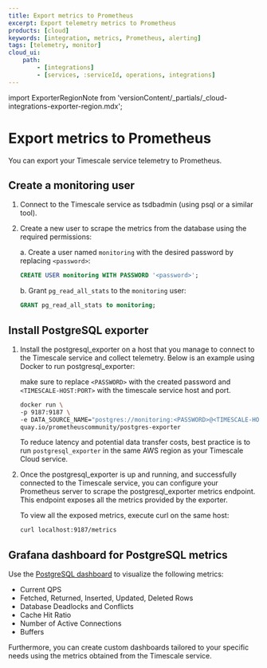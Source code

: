 ```yaml
---
title: Export metrics to Prometheus
excerpt: Export telemetry metrics to Prometheus
products: [cloud]
keywords: [integration, metrics, Prometheus, alerting]
tags: [telemetry, monitor]
cloud_ui:
    path:
        - [integrations]
        - [services, :serviceId, operations, integrations]
---
```


import ExporterRegionNote from 'versionContent/_partials/_cloud-integrations-exporter-region.mdx';


# Export metrics to Prometheus

You can export your Timescale service telemetry to Prometheus.

## Create a monitoring user

1. Connect to the Timescale service as tsdbadmin (using psql or a similar tool).

1. Create a new user to scrape the metrics from the database using the required permissions:

    a. Create a user named `monitoring` with the desired password by replacing `<password>`:
    
    ```sql
    CREATE USER monitoring WITH PASSWORD '<password>';
    ```

    b. Grant `pg_read_all_stats` to the `monitoring` user:

    ```sql
    GRANT pg_read_all_stats to monitoring;
    ```

## Install PostgreSQL exporter

1. Install the postgresql_exporter on a host that you manage to connect to the Timescale service and collect telemetry. Below is an example using Docker to run postgresql_exporter:

    make sure to replace `<PASSWORD>` with the created password and `<TIMESCALE-HOST:PORT>` with the timescale service host and port.

    ```bash
    docker run \
    -p 9187:9187 \
    -e DATA_SOURCE_NAME="postgres://monitoring:<PASSWORD>@<TIMESCALE-HOST:PORT>/tsdb?sslmode=require" \
    quay.io/prometheuscommunity/postgres-exporter
    ```
    To reduce latency and potential data transfer costs,  best practice is to run `postgresql_exporter` in the same AWS region as your Timescale Cloud service.

1. Once the postgresql_exporter is up and running, and successfully connected to the Timescale service, you can configure your Prometheus server to scrape the postgresql_exporter metrics endpoint. This endpoint exposes all the metrics provided by the exporter. 

    To view all the exposed metrics, execute curl on the same host:
    ```bash
    curl localhost:9187/metrics
    ```

## Grafana dashboard for PostgreSQL metrics

Use the [PostgreSQL dashboard][postgresql-exporter-dashboard] to visualize the following metrics:
* Current QPS
* Fetched, Returned, Inserted, Updated, Deleted Rows
* Database Deadlocks and Conflicts
* Cache Hit Ratio
* Number of Active Connections
* Buffers

<Highlight type="note">
Furthermore, you can create custom dashboards tailored to your specific needs using the metrics obtained from the Timescale service.
</Highlight>


[postgresql-exporter-dashboard]: https://grafana.com/oss/prometheus/exporters/postgres-exporter/?tab=dashboards

